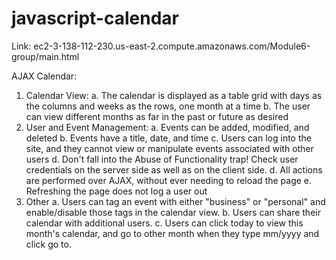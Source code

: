 # javascript-calendar

Link: ec2-3-138-112-230.us-east-2.compute.amazonaws.com/Module6-group/main.html

AJAX Calendar:
1. Calendar View:
    a. The calendar is displayed as a table grid with days as the columns and weeks as the rows, one month at a time
    b. The user can view different months as far in the past or future as desired
2. User and Event Management:
    a. Events can be added, modified, and deleted
    b. Events have a title, date, and time
    c. Users can log into the site, and they cannot view or manipulate events associated with other users
    d. Don't fall into the Abuse of Functionality trap! Check user credentials on the server side as well as on the client side.
    d. All actions are performed over AJAX, without ever needing to reload the page
    e. Refreshing the page does not log a user out
3. Other
    a. Users can tag an event with either "business" or "personal" and enable/disable those tags in the calendar view. 
    b. Users can share their calendar with additional users. 
    c. Users can click today to view this month's calendar, and go to other month when they type mm/yyyy and click go to.